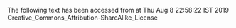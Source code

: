 The following text has been accessed from at Thu Aug 8 22:58:22 IST 2019
Creative_Commons_Attribution-ShareAlike_License
